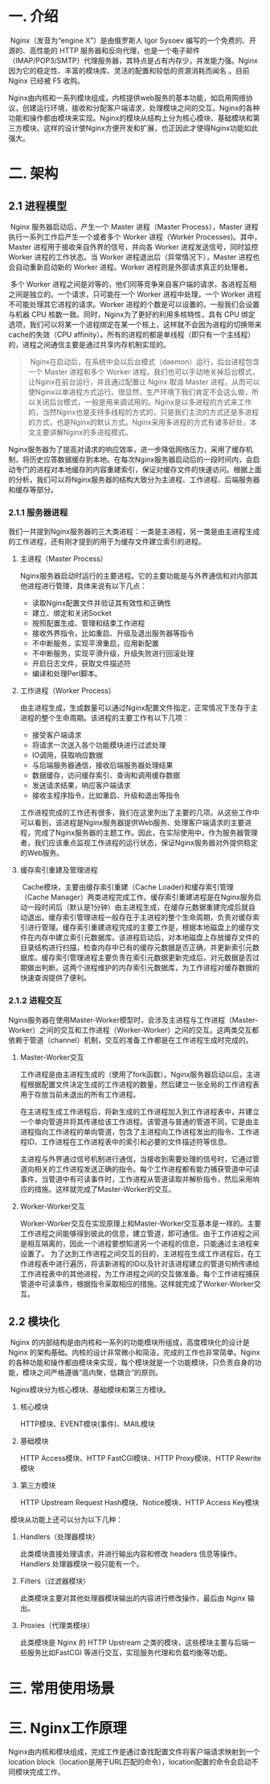 # 一. 介绍

​		Nginx（发音为“engine X”）是由俄罗斯人 Igor Sysoev 编写的一个免费的、开源的、高性能的 HTTP 服务器和反向代理，也是一个电子邮件（IMAP/POP3/SMTP）代理服务器，其特点是占有内存少，并发能力强。Nginx 因为它的稳定性、丰富的模块库、灵活的配置和较低的资源消耗而闻名 。目前 Nginx 已经被 F5 收购。

​		Nginx由内核和一系列模块组成，内核提供web服务的基本功能，如启用网络协议，创建运行环境，接收和分配客户端请求，处理模块之间的交互。Nginx的各种功能和操作都由模块来实现。Nginx的模块从结构上分为核心模块、基础模块和第三方模块。这样的设计使Nginx方便开发和扩展，也正因此才使得Nginx功能如此强大。

# 二. 架构

## 2.1 进程模型

​		Nginx 服务器启动后，产生一个 Master 进程（Master Process），Master 进程执行一系列工作后产生一个或者多个 Worker 进程（Worker Processes)。其中，Master 进程用于接收来自外界的信号，并向各 Worker 进程发送信号，同时监控 Worker 进程的工作状态。当 Worker 进程退出后（异常情况下），Master 进程也会自动重新启动新的 Worker 进程。Worker 进程则是外部请求真正的处理者。

​		多个 Worker 进程之间是对等的，他们同等竞争来自客户端的请求，各进程互相之间是独立的。一个请求，只可能在一个 Worker 进程中处理，一个 Worker 进程不可能处理其它进程的请求。Worker 进程的个数是可以设置的，一般我们会设置与机器 CPU 核数一致。同时，Nginx为了更好的利用多核特性，具有 CPU 绑定选项，我们可以将某一个进程绑定在某一个核上，这样就不会因为进程的切换带来cache的失效（CPU affinity）。所有的进程的都是单线程（即只有一个主线程）的，进程之间通信主要是通过共享内存机制实现的。

> ​		Nginx在启动后，在系统中会以后台模式（daemon）运行，后台进程包含一个 Master 进程和多个 Worker 进程。我们也可以手动地关掉后台模式，让Nginx在前台运行，并且通过配置让 Nginx 取消 Master 进程，从而可以使Nginx以单进程方式运行。很显然，生产环境下我们肯定不会这么做，所以关闭后台模式，一般是用来调试用的。Nginx是以多进程的方式来工作的，当然Nginx也是支持多线程的方式的，只是我们主流的方式还是多进程的方式，也是Nginx的默认方式。Nginx采用多进程的方式有诸多好处，本文主要讲解Nginx的多进程模式。

​		Nginx服务器为了提高对请求的响应效率，进一步降低网络压力，采用了缓存机制，将历史应答数据缓存到本地。在每次Nginx服务器启动后的一段时间内，会启动专门的进程对本地缓存的内容重建索引，保证对缓存文件的快速访问。
​		根据上面的分析，我们可以将Nginx服务器的结构大致分为主进程、工作进程、后端服务器和缓存等部分。

### 2.1.1 服务器进程

​		我们一共提到Nginx服务器的三大类进程：一类是主进程，另一类是由主进程生成的工作进程，还有刚才提到的用于为缓存文件建立索引的进程。

1. 主进程（Master Process）

   ​		Nginx服务器启动时运行的主要进程。它的主要功能是与外界通信和对内部其他进程进行管理，具体来说有以下几点：

   - 读取Nginx配置文件并验证其有效性和正确性
   - 建立、绑定和关闭Socket
   - 按照配置生成、管理和结束工作进程
   - 接收外界指令，比如重启、升级及退出服务器等指令
   - 不中断服务，实现平滑重启，应用新配置
   - 不中断服务，实现平滑升级，升级失败进行回滚处理
   - 开启日志文件，获取文件描述符
   - 编译和处理Perl脚本。

2. 工作进程（Worker Process）

   ​		由主进程生成，生成数量可以通过Nginx配置文件指定，正常情况下生存于主进程的整个生命周期。该进程的主要工作有以下几项：

   - 接受客户端请求
   - 将请求一次送入各个功能模块进行过滤处理
   - IO调用，获取响应数据
   - 与后端服务器通信，接收后端服务器处理结果
   - 数据缓存，访问缓存索引、查询和调用缓存数据
   - 发送请求结果，响应客户端请求
   - 接收主程序指令，比如重启、升级和退出等指令

   ​		工作进程完成的工作还有很多，我们在这里列出了主要的几项。从这些工作中可以看到，该进程是Nginx服务器提供Web服务、处理客户端请求的主要进程，完成了Nginx服务器的主题工作。因此，在实际使用中，作为服务器管理者，我们应该重点监视工作进程的运行状态，保证Nginx服务器对外提供稳定的Web服务。

3. 缓存索引重建及管理进程

   ​		Cache模块，主要由缓存索引重建（Cache Loader)和缓存索引管理（Cache Manager）两类进程完成工作。缓存索引重建进程是在Nginx服务启动一段时间后（默认是1分钟）由主进程生成，在缓存元数据重建完成后就自动退出。缓存索引管理进程一般存在于主进程的整个生命周期，负责对缓存索引进行管理。
   ​		缓存索引重建进程完成的主要工作是，根据本地磁盘上的缓存文件在内存中建立索引元数据库。该进程启动后，对本地磁盘上存放缓存文件的目录结构进行扫描，检查内存中已有的缓存元数据是否正确，并更新索引元数据库。
   ​		缓存索引管理进程主要负责在索引元数据更新完成后，对元数据是否过期做出判断。
   ​		这两个进程维护的内存索引元数据库，为工作进程对缓存数据的快速查询提供了便利。

   

### 2.1.2 进程交互

​		Nginx服务器在使用Master-Worker模型时，会涉及主进程与工作进程（Master-Worker）之间的交互和工作进程（Worker-Worker）之间的交互。这两类交互都依赖于管道（channel）机制，交互的准备工作都是在工作进程生成时完成的。

1. Master-Worker交互

   ​		工作进程是由主进程生成的（使用了fork函数）。Nginx服务器启动以后，主进程根据配置文件决定生成的工作进程的数量，然后建立一张全局的工作进程表用于存放当前未退出的所有工作进程。

   ​		在主进程生成工作进程后，将新生成的工作进程加入到工作进程表中，并建立一个单向管道并将其传递给该工作进程。该管道与普通的管道不同，它是由主进程指向工作进程的单向管道，包含了主进程向工作进程发出的指令、工作进程ID、工作进程在工作进程表中的索引和必要的文件描述符等信息。

   ​		主进程与外界通过信号机制进行通信，当接收到需要处理的信号时，它通过管道向相关的工作进程发送正确的指令。每个工作进程都有能力捕获管道中可读事件，当管道中有可读事件时，工作进程从管道读取并解析指令，然后采用响应的措施。这样就完成了Master-Worker的交互。

2. Worker-Worker交互

   ​		Worker-Worker交互在实现原理上和Master-Worker交互基本是一样的。主要工作进程之间能够得到彼此的信息，建立管道，即可通信。由于工作进程之间是相互隔离的，因此一个进程要想知道另一个进程的信息，只能通过主进程来设置了。
    		为了达到工作进程之间交互的目的，主进程在生成工作进程后，在工作进程表中进行遍历，将该新进程的ID以及针对该进程建立的管道句柄传递给工作进程表中的其他进程，为工作进程之间的交互做准备。每个工作进程捕获管道中可读事件，根据指令采取相应的措施。这样就完成了Worker-Worker交互。

   

   

   

   

   

## 2.2 模块化

​		Nginx 的内部结构是由内核和一系列的功能模块所组成，高度模块化的设计是 Nginx 的架构基础。内核的设计非常微小和简洁，完成的工作也非常简单。Nginx的各种功能和操作都由模块来实现，每个模块就是一个功能模块，只负责自身的功能，模块之间严格遵循“高内聚，低耦合”的原则。

​		Nginx模块分为核心模块、基础模块和第三方模块。

1. 核心模块

   HTTP模块、EVENT模块(事件)、MAIL模块

2. 基础模块

   HTTP Access模块、HTTP FastCGI模块、HTTP Proxy模块、HTTP Rewrite模块

3. 第三方模块

   HTTP Upstream Request Hash模块、Notice模块、HTTP Access Key模块

​		模块从功能上还可以分为以下几种：

1. Handlers（处理器模块）

   此类模块直接处理请求，并进行输出内容和修改 headers 信息等操作。Handlers 处理器模块一般只能有一个。

2. Filters（过滤器模块）

   此类模块主要对其他处理器模块输出的内容进行修改操作，最后由 Nginx 输出。

3. Proxies（代理类模块）

   此类模块是 Nginx 的 HTTP Upstream 之类的模块，这些模块主要与后端一些服务比如FastCGI 等进行交互，实现服务代理和负载均衡等功能。







# 三. 常用使用场景







# 三. Nginx工作原理

​		Nginx由内核和模块组成，完成工作是通过查找配置文件将客户端请求映射到一个location block（location是用于URL匹配的命令），location配置的命令会启动不同模块完成工作。

